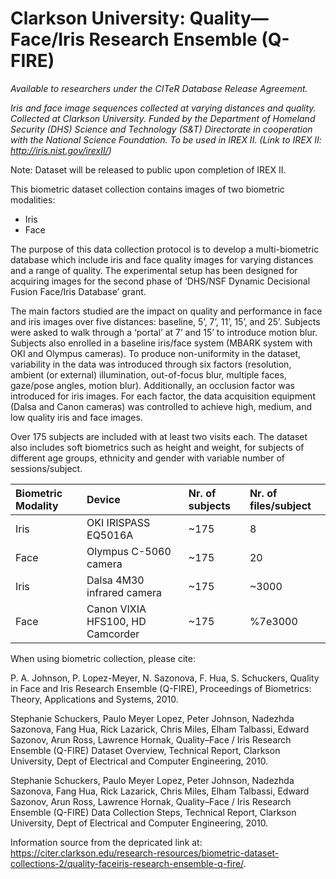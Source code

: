 # Clarkson University: Quality—Face/Iris Research Ensemble (Q-FIRE)

*Available to researchers under the CITeR Database Release Agreement.*

*Iris and face image sequences collected at varying distances and quality. Collected at Clarkson University. Funded by the Department of Homeland Security (DHS) Science and Technology (S&T) Directorate in cooperation with the National Science Foundation. To be used in IREX II. (Link to IREX II: http://iris.nist.gov/irexII/)*

Note: Dataset will be released to public upon completion of IREX II.

This biometric dataset collection contains images of two biometric modalities:

- Iris
- Face

The purpose of this data collection protocol is to develop a multi-biometric database which include iris and face quality images for varying distances and a range of quality. The experimental setup has been designed for acquiring images for the second phase of ‘DHS/NSF Dynamic Decisional Fusion Face/Iris Database’ grant.

The main factors studied are the impact on quality and performance in face and iris images over five distances: baseline, 5’, 7’, 11’, 15’, and 25’. Subjects were asked to walk through a ‘portal’ at 7’ and 15’ to introduce motion blur. Subjects also enrolled in a baseline iris/face system (MBARK system with OKI and Olympus cameras). To produce non-uniformity in the dataset, variability in the data was introduced through six factors (resolution, ambient (or external) illumination, out-of-focus blur, multiple faces, gaze/pose angles, motion blur). Additionally, an occlusion factor was introduced for iris images. For each factor, the data acquisition equipment (Dalsa and Canon cameras) was controlled to achieve high, medium, and low quality iris and face images.

Over 175 subjects are included with at least two visits each. The dataset also includes soft biometrics such as height and weight, for subjects of different age groups, ethnicity and gender with variable number of sessions/subject.

| Biometric Modality |Device | Nr. of subjects | Nr. of files/subject |
| :-- | :-- | :-- | :-- |
| Iris | OKI IRISPASS EQ5016A | ~175 | 8 |
| Face | Olympus C-5060 camera | ~175 |20 |
| Iris | Dalsa 4M30 infrared camera | ~175 | ~3000 |
| Face | Canon VIXIA HFS100, HD Camcorder | ~175 | %7e3000 |

When using biometric collection, please cite:

 P. A. Johnson, P. Lopez-Meyer, N. Sazonova, F. Hua, S. Schuckers, Quality in Face and Iris Research Ensemble (Q-FIRE), Proceedings of Biometrics: Theory, Applications and Systems, 2010.

Stephanie Schuckers, Paulo Meyer Lopez, Peter Johnson, Nadezhda Sazonova, Fang Hua, Rick Lazarick, Chris Miles, Elham Talbassi, Edward Sazonov, Arun Ross, Lawrence Hornak, Quality–Face / Iris Research Ensemble (Q-FIRE) Dataset Overview, Technical Report, Clarkson University, Dept of Electrical and Computer Engineering, 2010.

Stephanie Schuckers, Paulo Meyer Lopez, Peter Johnson, Nadezhda Sazonova, Fang Hua, Rick Lazarick, Chris Miles, Elham Talbassi, Edward Sazonov, Arun Ross, Lawrence Hornak, Quality–Face / Iris Research Ensemble (Q-FIRE) Data Collection Steps, Technical Report, Clarkson University, Dept of Electrical and Computer Engineering, 2010.

Information source from the depricated link at: https://citer.clarkson.edu/research-resources/biometric-dataset-collections-2/quality-faceiris-research-ensemble-q-fire/.
